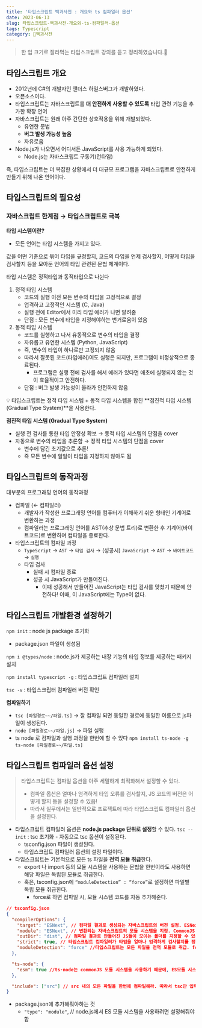 ```yaml
---
title: '타입스크립트 백과사전 : 개요와 ts 컴파일러 옵션'
date: 2023-06-13
slug: 타입스크립트-백과사전-개요와-ts-컴파일러-옵션
tags: Typescript
category: 🏫백과사전
---
```


> 한 입 크기로 잘라먹는 타입스크립트 강의를 듣고 정리하였습니다.🫡

## 타입스크립트 개요

- 2012년에 C#의 개발자인 앤더스 하일스버그가 개발하였다.
- 오픈소스이다.
- 타입스크립트는 자바스크립트를 **더 안전하게 사용할 수 있도록** 타입 관련 기능을 추가한 확장 언어
- 자바스크립트는 원래 아주 간단한 상호작용을 위해 개발되었다.
  - 유연한 문법
  - **버그 발생 가능성 높음**
  - 자유로움
- Node.js가 나오면서 어디서든 JavaScript를 사용 가능하게 되었다.
  - Node.js는 자바스크립트 구동기(런타임)

즉, 타입스크립트는 더 복잡한 상황에서 더 대규모 프로그램을 자바스크립트로 안전하게 만들기 위해 나온 언어이다.

## 타입스크립트의 필요성

### 자바스크립트 한계점 → 타입스크립트로 극복

**타입 시스템이란?**

- 모든 언어는 타입 시스템을 가지고 있다.

값을 어떤 기준으로 묶어 타입을 규정할지, 코드의 타입을 언제 검사할지, 어떻게 타입을 검사할지 등을 모아둔 언어의 타입 관련된 문법 체계이다.

타입 시스템은 정적타입과 동적타입으로 나뉜다

1. 정적 타입 시스템
   - 코드의 실행 이전 모든 변수의 타입을 고정적으로 결정
   - 업격하고 고정적인 시스템 (C, Java)
   - 실행 전에 Editor에서 미리 타입 에러가 나면 알려줌
   - 단점 : 모든 변수에 타입을 지정해야하는 번거로움이 있음
2. 동적 타입 시스템
   - 코드를 실행하고 나서 유동적으로 변수의 타입을 결정
   - 자유롭고 유연한 시스템 (Python, JavaScript)
   - 즉, 변수의 타입이 하나로만 고정되지 않음
   - 따라서 잘못된 코드(타입에러)여도 실행은 되지만, 프로그램이 비정상적으로 종료된다.
     - 프로그램은 실행 전에 검사를 해서 에러가 있다면 애초에 실행되지 않는 것이 효율적이고 안전하다.
   - 단점 : 버그 발생 가능성이 올라가 안전하지 않음

<aside>
💡 타입스크립트는 정적 타입 시스템 + 동적 타입 시스템을 합친 **점진적 타입 시스템 (Gradual Type System)**을 사용한다.

</aside>

**점진적 타입 시스템 (Gradual Type System)**

- 실행 전 검사를 통한 타입 안정성 확보 → 동적 타입 시스템의 단점을 cover
- 자동으로 변수의 타입을 추론함 → 정적 타입 시스템의 단점을 cover
  - 변수에 담긴 초기값으로 추론!
  - 즉 모든 변수에 일일이 타입을 지정하지 않아도 됨

## 타입스크립트의 동작과정

대부분의 프로그래밍 언어의 동작과정

- 컴파일 (← 컴파일러)
  - 개발자가 작성한 프로그래밍 언어를 컴퓨터가 이해하기 쉬운 형태인 기계어로 변환하는 과정
  - 컴파일러는 프로그래밍 언어를 AST(추상 문법 트리)로 변환한 후 기계어(바이트코드)로 변환하며 컴파일을 종료한다.
- 타입스크립트의 컴파일 과정
  - `TypeScript` → `AST` → `타입 검사` → (성공시) `JavaScript` → `AST` → `바이트코드` → `실행`
  - 타입 검사
    - 실패 시 컴파일 종료
    - 성공 시 JavaScript가 만들어진다.
      - 이때 성공해서 만들어진 JavaScript는 타입 검사를 맞쳤기 때문에 안전하다! 이때, 이 JavaScript에는 Type이 없다.

## 타입스크립트 개발환경 설정하기

`npm init` : node js package 초기화

- package.json 파일이 생성됨

`npm i @types/node` : node.js가 제공하는 내장 기능의 타입 정보를 제공하는 패키지 설치

`npm install typescript -g` : 타입스크립트 컴파일러 설치

`tsc -v` : 타입스크립터 컴파일러 버전 확인

**컴파일하기**

- `tsc [파일경로~~/파일.ts]`
  → 잘 컴파일 되면 동일한 경로에 동일한 이름으로 js파일이 생성된다.
- `node [파일경로~~/파일.js]` → 파일 실행
- ts node 로 컴파일과 실행 과정을 한번에 할 수 있다
  `npm install ts-node -g`
  `ts-node [파일경로~~/파일.ts]`

## 타입스크립트 컴파일러 옵션 설정

> 타입스크립트는 컴파일 옵션을 아주 세밀하게 최적화해서 설정할 수 있다.
>
> - 컴파일 옵션은 얼마나 엄격하게 타입 오류를 검사할지, JS 코드의 버전은 어떻게 할지 등을 설정할 수 있음!
> - 따라서 실무에서는 일반적으로 프로젝트에 따라 타입스크립트 컴파일러 옵션을 설정한다.

- 타입스크립트 컴파일러 옵션은 **node.js package 단위로 설정**할 수 있다.
  `tsc --init` : tsc 초기화 - 자동으로 tsc 옵션이 설정된다.
  - tsconfig.json 파일이 생성된다.
  - 타입스크립트 컴파일러 옵션의 설정 파일이다.
- 타입스크립트는 기본적으로 모든 ts 파일을 **전역 모듈 취급**한다.
  - export 나 import 등의 모듈 시스템을 사용하는 문법을 한번이라도 사용하면 해당 파일은 독립된 모듈로 취급한다.
  - 혹은, tsconfig.json에 `“moduleDetection” : “force”`로 설정하면 파일별 독립 모듈 취급한다.
    - force로 하면 컴파일 시, 모듈 시스템 코드를 자동 추가해준다.

```json
// tsconfig.json
{
  "compilerOptions": {
    "target": "ESNext", // 컴파일 결과로 생성되는 자바스크립트의 버전 설정. ESNext는 JS 최신 버전
    "module": "ESNext", // 변환되는 자바스크립트의 모듈 시스템을 지정. CommonJS ESNext 시스템이 있다.
    "outDir": "dist", // 컴파일 결과로 만들어진 JS들이 모이는 폴더를 지정할 수 있음
    "strict": true, // 타입스크립트 컴파일러가 타입을 얼마나 엄격하게 검사할지를 정하는 옵션. 즉, 추론이 불가능한 변수에 대해서는 에러!
    "moduleDetection": "force" //타입스크립트는 모든 파일을 전역 모듈로 취급. force로 하면 컴파일 시, 모듈 시스템 코드(export or import)를 자동 추가해 파일별 독립 모듈 취급한다.
  },

  "ts-node": {
    "esm": true //ts-node는 commonJS 모듈 시스템을 사용하기 때문에, ES모듈 시스템으로 모듈을 설정해놓으면 이해(해석)하지 못함. esm true로 es모듈 시스템으로 동작하게 함
  },

  "include": ["src"] // src 내의 모든 파일을 한번에 컴파일해라. 따라서 tsc만 입력해도 src아래의 모든 파일을 컴파일한다.
}
```

- package.json에 추가해줘야하는 것
  - `"type": "module"`, // node.js에서 ES 모듈 시스템을 사용하려면 설정해줘야함
